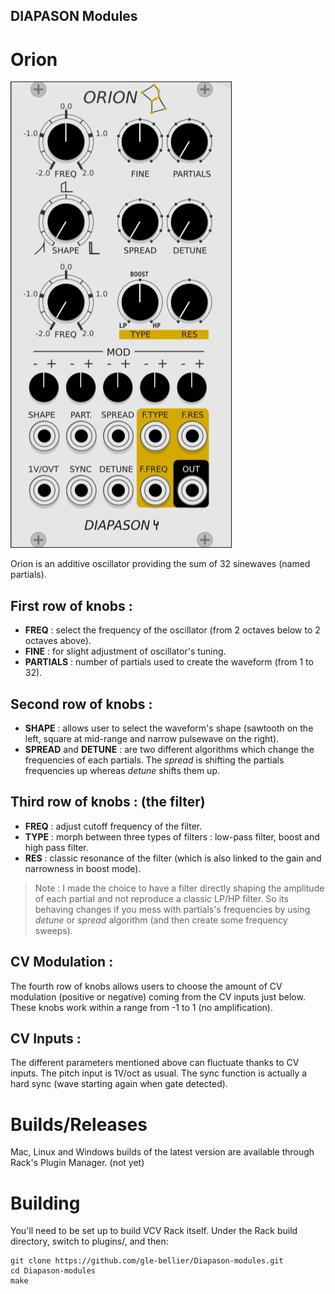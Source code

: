 ## DIAPASON Modules

# Orion

![screenshot](./screenshots/panel.png)

Orion is an additive oscillator providing the sum of 32 sinewaves (named partials).
## First row of knobs : 
- **FREQ** : select the frequency of the oscillator (from 2 octaves below to 2 octaves above).
- **FINE** : for slight adjustment of oscillator's tuning.
- **PARTIALS** : number of partials used to create the waveform (from 1 to 32).

## Second row of knobs : 
- **SHAPE** : allows user to select the waveform's shape (sawtooth on the left, square at mid-range and narrow pulsewave on the right).
- **SPREAD** and **DETUNE** : are two different algorithms which change the frequencies of each partials. The _spread_ is shifting the partials frequencies up whereas _detune_ shifts them up.

## Third row of knobs : (the filter)
- **FREQ** : adjust cutoff frequency of the filter.
- **TYPE** : morph between three types of filters : low-pass filter, boost and high pass filter.
- **RES** : classic resonance of the filter (which is also linked to the gain and narrowness in boost mode).

>Note : I made the choice to have a filter directly shaping the amplitude of each partial and not reproduce a classic LP/HP filter. So its behaving changes if you mess with partials's frequencies by using _detune_ or _spread_ algorithm (and then create some frequency sweeps).  


## CV Modulation :

The fourth row of knobs allows users to choose the amount of CV modulation (positive or negative) coming from the CV inputs just below. These knobs work within a range from -1 to 1 (no amplification). 

## CV Inputs : 

The different parameters mentioned above can fluctuate thanks to CV inputs. The pitch input is 1V/oct as usual. The sync function is actually a hard sync (wave starting again when gate detected).

# Builds/Releases

Mac, Linux and Windows builds of the latest version are available through Rack's Plugin Manager. (not yet)

# Building

You'll need to be set up to build VCV Rack itself. Under the Rack build directory, switch to plugins/, and then:

    git clone https://github.com/gle-bellier/Diapason-modules.git
    cd Diapason-modules
    make
